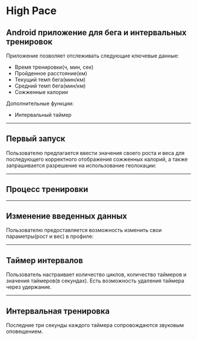# High Pace

## Android приложение для бега и интервальных тренировок

Приложение позволяет отслеживать следующие ключевые данные:
* Время тренировки(ч, мин, сек)
* Пройденное расстояние(км)
* Текущий темп бега(мин/км)
* Средний темп бега(мин/км)
* Сожженные калории

Дополнительные функции:
* Интервальный таймер

---

## Первый запуск

Пользователю предлагается ввести значения своего роста и веса для последующего корректного отображения сожженных калорий, а также запрашивается разрешение на использование геолокации:

---

## Процесс тренировки


---

## Изменение введенных данных

Пользователю предоставляется возможность изменить свои параметры(рост и вес) в профиле:


---

## Таймер интервалов

Пользователь настраивает количество циклов, количество таймеров и значения таймеров(в секундах). Есть возможность удаления таймера через удержание.


---

## Интервальная тренировка

Последние три секунды каждого таймера сопровождаются звуковым оповещением.





